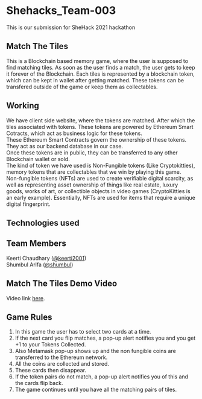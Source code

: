 # Shehacks_Team-003

This is our submission for SheHack 2021 hackathon
## Match The Tiles
This is a Blockchain based memory game, where the user is supposed to find matching tiles. As soon as the user finds a match, the user gets to keep it forever of the Blockchain.
Each tiles is represented by a blockchain token, which can be kept in wallet after getting matched. These tokens can be transfered outside of the game or keep them as collectables. </br>

## Working
We have client side website, where the tokens are matched. After which the tiles associated with tokens. These tokens are powered by Ethereum Smart Cotracts, which act as business logic for these tokens.</br>
These Ethereum Smart Contracts govern the ownership of these tokens. They act as our backend database in our case.</br>
Once these tokens are in public, they can be transferred to any other Blockchain wallet or sold.</br>
The kind of token we have used is Non-Fungible tokens (Like Cryptokitties), memory tokens that are collectables that we win by playing this game.</br>
Non-fungible tokens (NFTs) are used to create verifiable digital scarcity, as well as representing asset ownership of things like real estate, luxury goods, works of art, or collectible objects in video games (CryptoKitties is an early example). Essentially, NFTs are used for items that require a unique digital fingerprint.</br>


## Technologies used

## Team Members
Keerti Chaudhary ([@keerti2001](https://github.com/keerti2001)) <br />
Shumbul Arifa ([@shumbul](https://github.com/shumbul))

## Match The Tiles Demo Video
 Video link [here]().
 
## Game Rules
1. In this game the user has to select two cards at a time. </br>
2. If the next card you flip matches, a pop-up alert notifies you and you get +1 to your Tokens Collected.</br>
3. Also Metamask pop-up shows up and the non fungible coins are transferred to the Ethereum network.</br>
4. All the coins are collected and stored.</br>
5. These cards then disappear.</br>
6. If the token pairs do not match, a pop-up alert notifies you of this and the cards flip back.</br>
7. The game continues until you have all the matching pairs of tiles.</br>


